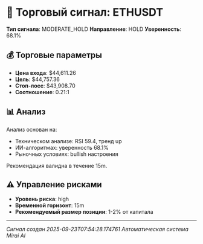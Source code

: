 
# 🎯 Торговый сигнал: ETHUSDT

**Тип сигнала**: MODERATE_HOLD
**Направление**: HOLD
**Уверенность**: 68.1%

## 💰 Торговые параметры
- **Цена входа**: $44,611.26
- **Цель**: $44,757.36
- **Стоп-лосс**: $43,908.70
- **Соотношение**: 0.21:1

## 📊 Анализ

Анализ основан на:
- Техническом анализе: RSI 59.4, тренд up
- ИИ-алгоритмах: уверенность 68.1%
- Рыночных условиях: bullish настроения

Рекомендация валидна в течение 15m.
        

## ⚠️ Управление рисками
- **Уровень риска**: high
- **Временной горизонт**: 15m
- **Рекомендуемый размер позиции**: 1-2% от капитала

---
*Сигнал создан 2025-09-23T07:54:28.174761*
*Автоматическая система Mirai AI*
        